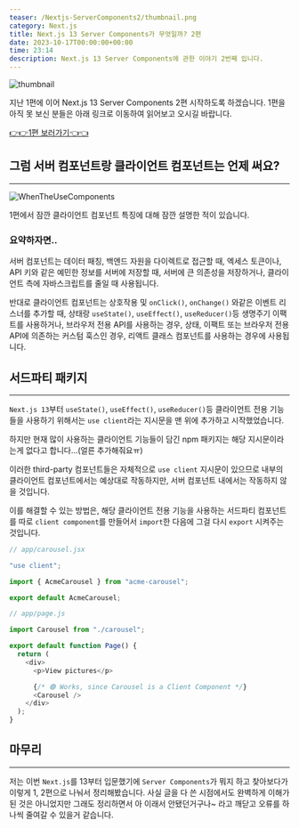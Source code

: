 ```yaml
---
teaser: /Nextjs-ServerComponents2/thumbnail.png
category: Next.js
title: Next.js 13 Server Components가 무엇일까? 2편
date: 2023-10-17T00:00:00+00:00
time: 23:14
description: Next.js 13 Server Components에 관한 이야기 2번째 입니다.
---
```


![thumbnail](/Nextjs-ServerComponents2/thumbnail.png)

지난 1편에 이어 Next.js 13 Server Components 2편 시작하도록 하겠습니다. 1편을 아직 못 보신 분들은 아래 링크로 이동하여 읽어보고 오시길 바랍니다.

<a href="https://taehyun-blog.vercel.app/nextjs-13-server-components">👉👉1편 보러가기👈👈</a>

## 그럼 서버 컴포넌트랑 클라이언트 컴포넌트는 언제 써요?

---

![WhenTheUseComponents](/Nextjs-ServerComponents2/WhenTheUseComponents.png)

1편에서 잠깐 클라이언트 컴포넌트 특징에 대해 잠깐 설명한 적이 있습니다.

### 요약하자면..

서버 컴포넌트는 데이터 패칭, 백엔드 자원을 다이렉트로 접근할 때, 엑세스 토큰이나, API 키와 같은 예민한 정보를 서버에 저장할 때, 서버에 큰 의존성을 저장하거나, 클라이언트 측에 자바스크립트를 줄일 때 사용됩니다.

반대로 클라이언트 컴포넌트는 상호작용 및 `onClick()`, `onChange()` 와같은 이벤트 리스너를 추가할 때, 상태랑 `useState()`, `useEffect()`, `useReducer()`등 생명주기 이팩트를 사용하거나, 브라우저 전용 API를 사용하는 경우, 상태, 이팩트 또는 브라우저 전용 API에 의존하는 커스텀 훅스인 경우, 리액트 클래스 컴포넌트를 사용하는 경우에 사용됩니다.

## 서드파티 패키지

---

`Next.js 13`부터 `useState()`, `useEffect()`, `useReducer()`등 클라이언트 전용 기능들을 사용하기 위해서는 `use client`라는 지시문을 맨 위에 추가하고 시작했었습니다.

하지만 현재 많이 사용하는 클라이언트 기능들이 담긴 npm 패키지는 해당 지시문이라는게 없다고 합니다...(얼른 추가해줘요ㅠ)

이러한 third-party 컴포넌트들은 자체적으로 `use client` 지시문이 있으므로 내부의 클라이언트 컴포넌트에서는 예상대로 작동하지만, 서버 컴포넌트 내에서는 작동하지 않을 것입니다.

이를 해결할 수 있는 방법은, 해당 클라이언트 전용 기능을 사용하는 서드파티 컴포넌트를 따로 `client component`를 만들어서 `import`한 다음에 그걸 다시 `export` 시켜주는 것입니다.

```typescript
// app/carousel.jsx

"use client";

import { AcmeCarousel } from "acme-carousel";

export default AcmeCarousel;
```

```typescript
// app/page.js

import Carousel from "./carousel";

export default function Page() {
  return (
    <div>
      <p>View pictures</p>

      {/* 🟢 Works, since Carousel is a Client Component */}
      <Carousel />
    </div>
  );
}
```

## 마무리

---

저는 이번 `Next.js`를 13부터 입문했기에 `Server Components`가 뭐지 하고 찾아보다가 이렇게 1, 2편으로 나눠서 정리해봤습니다. 사실 글을 다 쓴 시점에서도 완벽하게 이해가 된 것은 아니었지만 그래도 정리하면서 아 이래서 안됐던거구나~ 라고 깨닫고 오류를 하나씩 줄여갈 수 있을거 같습니다.
